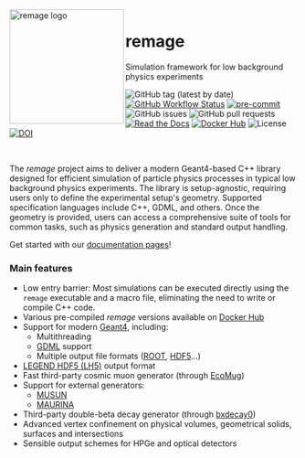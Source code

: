 <img src=".github/logo/remage-logo.png" alt="remage logo" align="left" height="200">

# remage

Simulation framework for low background physics experiments

![GitHub tag (latest by date)](https://img.shields.io/github/v/tag/legend-exp/remage?logo=git)
[![GitHub Workflow Status](https://img.shields.io/github/checks-status/legend-exp/remage/main?label=main%20branch&logo=github)](https://github.com/legend-exp/remage/actions)
[![pre-commit](https://img.shields.io/badge/pre--commit-enabled-brightgreen?logo=pre-commit&logoColor=white)](https://github.com/pre-commit/pre-commit)
![GitHub issues](https://img.shields.io/github/issues/legend-exp/remage?logo=github)
![GitHub pull requests](https://img.shields.io/github/issues-pr/legend-exp/remage?logo=github)
[![Read the Docs](https://img.shields.io/readthedocs/remage?logo=readthedocs)](https://remage.readthedocs.io)
[![Docker Hub](https://img.shields.io/badge/Docker-Hub-blue?logo=docker)](https://hub.docker.com/r/legendexp/remage)
![License](https://img.shields.io/github/license/legend-exp/remage)
[![DOI](https://zenodo.org/badge/DOI/10.5281/zenodo.11115662.svg)](https://doi.org/10.5281/zenodo.11115662)

<br/>

The _remage_ project aims to deliver a modern Geant4-based C++ library designed
for efficient simulation of particle physics processes in typical low background physics experiments. 
The library is setup-agnostic, requiring users only to
define the experimental setup's geometry. Supported specification languages
include C++, GDML, and others. Once the geometry is provided, users can access a
comprehensive suite of tools for common tasks, such as physics generation and
standard output handling.

Get started with our [documentation pages](https://remage.readthedocs.io)!

### Main features

- Low entry barrier: Most simulations can be executed directly using the
  `remage` executable and a macro file, eliminating the need to write or compile
  C++ code.
- Various pre-compiled _remage_ versions available on
  [Docker Hub](https://hub.docker.com/r/legendexp/remage)
- Support for modern [Geant4](https://geant4.web.cern.ch), including:
  - Multithreading
  - [GDML](https://gdml.web.cern.ch/GDML) support
  - Multiple output file formats ([ROOT](https://root.cern.ch),
    [HDF5](https://www.hdfgroup.org/solutions/hdf5)...)
- [LEGEND HDF5 (LH5)](https://legend-exp.github.io/legend-data-format-specs/dev/hdf5/)
  output format
- Fast third-party cosmic muon generator (through
  [EcoMug](https://doi.org/10.1016/j.nima.2021.165732))
- Support for external generators:
  - [MUSUN](https://doi.org/10.1016/j.cpc.2008.10.013)
  - [MAURINA](https://doi.org/10.1140/epja/s10050-024-01336-0)
- Third-party double-beta decay generator (through
  [bxdecay0](https://github.com/BxCppDev/bxdecay0))
- Advanced vertex confinement on physical volumes, geometrical solids, surfaces
  and intersections
- Sensible output schemes for HPGe and optical detectors
